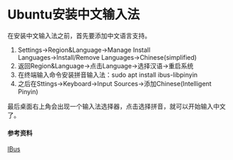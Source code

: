 # Ubuntu安装中文输入法

在安装中文输入法之前，首先要添加中文语言支持。

1. Settings→Region&Language→Manage Install Languages→Install/Remove Languages→Chinese(simplified) 
2. 返回Region&Language→点击Language→选择汉语→重启系统
3. 在终端输入命令安装拼音输入法：sudo apt install ibus-libpinyin
4. 之后在Sttings→Keyboard→Input Sources→添加Chinese(Intelligent Pinyin)

最后桌面右上角会出现一个输入法选择器，点击选择拼音，就可以开始输入中文了。

#### 参考资料

[IBus](https://wiki.ubuntu.org.cn/IBus)